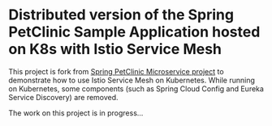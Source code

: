 # Distributed version of the Spring PetClinic Sample Application hosted on K8s with Istio Service Mesh

This project is fork from [Spring PetClinic Microservice project](https://github.com/spring-petclinic/spring-petclinic-microservices) to demonstrate how to use Istio Service Mesh on Kubernetes. While running on Kubernetes, some components (such as Spring Cloud Config and Eureka Service Discovery) are removed.

The work on this project is in progress...
